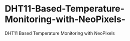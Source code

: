 # DHT11-Based-Temperature-Monitoring-with-NeoPixels-
DHT11 Based Temperature Monitoring with NeoPixels 
